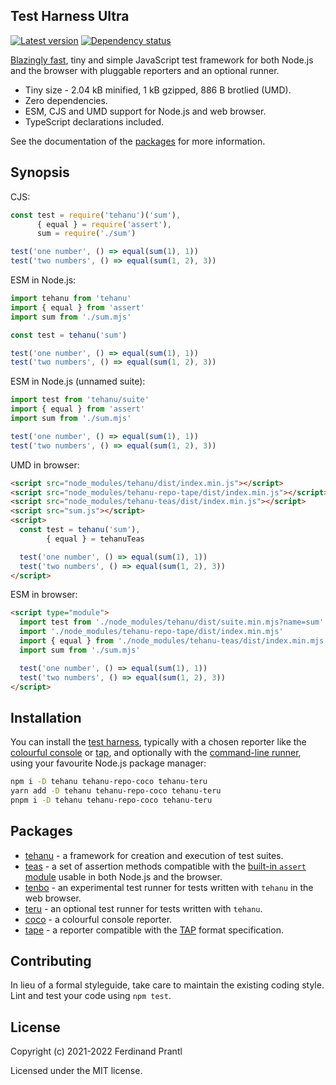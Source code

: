 ## Test Harness Ultra

[![Latest version](https://img.shields.io/npm/v/tehanu)](https://www.npmjs.com/package/tehanu)
[![Dependency status](https://img.shields.io/librariesio/release/npm/tehanu-teru)](https://www.npmjs.com/package/tehanu-teru)

[Blazingly fast](./benchmarks#readme), tiny and simple JavaScript test framework for both Node.js and the browser with pluggable reporters and an optional runner.

* Tiny size - 2.04 kB minified, 1 kB gzipped, 886 B brotlied (UMD).
* Zero dependencies.
* ESM, CJS and UMD support for Node.js and web browser.
* TypeScript declarations included.

See the documentation of the [packages](#packages) for more information.

## Synopsis

CJS:

```js
const test = require('tehanu')('sum'),
      { equal } = require('assert'),
      sum = require('./sum')

test('one number', () => equal(sum(1), 1))
test('two numbers', () => equal(sum(1, 2), 3))
```

ESM in Node.js:

```js
import tehanu from 'tehanu'
import { equal } from 'assert'
import sum from './sum.mjs'

const test = tehanu('sum')

test('one number', () => equal(sum(1), 1))
test('two numbers', () => equal(sum(1, 2), 3))
```

ESM in Node.js (unnamed suite):

```js
import test from 'tehanu/suite'
import { equal } from 'assert'
import sum from './sum.mjs'

test('one number', () => equal(sum(1), 1))
test('two numbers', () => equal(sum(1, 2), 3))
```

UMD in browser:

```html
<script src="node_modules/tehanu/dist/index.min.js"></script>
<script src="node_modules/tehanu-repo-tape/dist/index.min.js"></script>
<script src="node_modules/tehanu-teas/dist/index.min.js"></script>
<script src="sum.js"></script>
<script>
  const test = tehanu('sum'),
        { equal } = tehanuTeas

  test('one number', () => equal(sum(1), 1))
  test('two numbers', () => equal(sum(1, 2), 3))
</script>
```

ESM in browser:

```html
<script type="module">
  import test from './node_modules/tehanu/dist/suite.min.mjs?name=sum'
  import './node_modules/tehanu-repo-tape/dist/index.min.mjs'
  import { equal } from './node_modules/tehanu-teas/dist/index.min.mjs'
  import sum from './sum.mjs'

  test('one number', () => equal(sum(1), 1))
  test('two numbers', () => equal(sum(1, 2), 3))
</script>
```

## Installation

You can install the [test harness](./packages/index#readme), typically with a chosen reporter like the [colourful console](./packages/coco#readme) or [tap](./packages/tape#readme), and optionally with the [command-line runner](./packages/teru#readme), using your favourite Node.js package manager:

```sh
npm i -D tehanu tehanu-repo-coco tehanu-teru
yarn add -D tehanu tehanu-repo-coco tehanu-teru
pnpm i -D tehanu tehanu-repo-coco tehanu-teru
```

## Packages

* [tehanu](./packages/index#readme) - a framework for creation and execution of test suites.
* [teas](./packages/teas#readme) - a set of assertion methods compatible with the [built-in `assert` module] usable in both Node.js and the browser.
* [tenbo](./packages/tenbo#readme) - an experimental test runner for tests written with `tehanu` in the web browser.
* [teru](./packages/teru#readme) - an optional test runner for tests written with `tehanu`.
* [coco](./packages/coco#readme) - a colourful console reporter.
* [tape](./packages/tape#readme) - a reporter compatible with the [TAP] format specification.

## Contributing

In lieu of a formal styleguide, take care to maintain the existing coding style. Lint and test your code using `npm test`.

## License

Copyright (c) 2021-2022 Ferdinand Prantl

Licensed under the MIT license.

[built-in `assert` module]: https://nodejs.org/api/assert.html
[TAP]: https://node-tap.org/tap-protocol/
